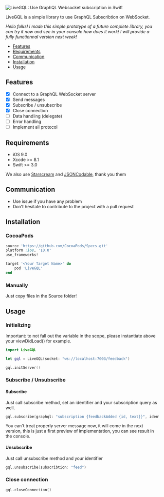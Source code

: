 ![LiveGQL: Use GraphQL Websocket subscription in Swift](http://i.imgur.com/kW0Mtet.png)

LiveGQL is a simple library to use GraphQL Subscribtion on WebSocket.

*Hello folks! I made this simple prototype of a future complete library, you can try it now and see in your console how does it work! I will provide a fully functionnal version next week!*

- [Features](#features)
- [Requirements](#requirements)
- [Communication](#communication)
- [Installation](#installation)
- [Usage](#usage)

## Features

- [x] Connect to a GraphQL WebSocket server
- [x] Send messages
- [x] Subscribe / unsubscribe
- [x] Close connection
- [ ] Data handling (delegate)
- [ ] Error handling
- [ ] Implement all protocol

## Requirements

- iOS 9.0
- Xcode >= 8.1
- Swift >= 3.0

We also use [Starscream](https://github.com/daltoniam/Starscream) and [JSONCodable](https://github.com/matthewcheok/JSONCodable), thank you them

## Communication

- Use issue if you have any problem
- Don't hesitate to contribute to the project with a pull request

## Installation

### CocoaPods

```ruby
source 'https://github.com/CocoaPods/Specs.git'
platform :ios, '10.0'
use_frameworks!

target '<Your Target Name>' do
    pod 'LiveGQL'
end
```

### Manually

Just copy files in the Source folder!


## Usage

### Initializing

Important: to not fall out the variable in the scope, please instantiate above your viewDidLoad() for example.

```swift
import LiveGQL

let gql = LiveGQL(socket: "ws://localhost:7003/feedback")

gql.initServer()
```

### Subscribe / Unsubscribe

#### Subscribe

Just call subscribe method, set an identifier and your subscription query as well.

```swift
gql.subscribe(graphql: "subscription {feedbackAdded {id, text}}", identifier: "feed")
```

You can't treat properly server message now, it will come in the next version, this is just a first preview of implementation, you can see result in the console.

#### Unsubscribe

Just call unsubscribe method and your identifier

```swift
gql.unsubscribe(subscribtion: "feed")
```

### Close connection

```swift
gql.closeConnection()
```
